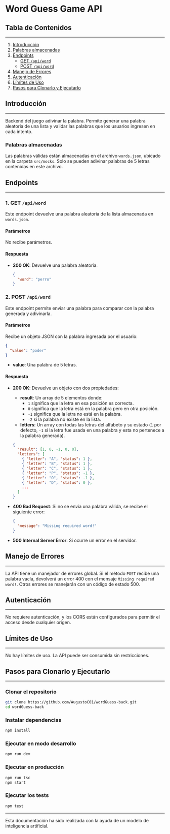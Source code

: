 # Word Guess Game API

## Tabla de Contenidos

---

1. [Introducción](#introduccion)
2. [Palabras almacenadas](#palabras-almacenadas)
3. [Endpoints](#endpoints)
   - [GET `/api/word`](#1-get-apiword)
   - [POST `/api/word`](#2-post-apiword)
4. [Manejo de Errores](#manejo-de-errores)
5. [Autenticación](#autenticacion)
6. [Límites de Uso](#limites-de-uso)
7. [Pasos para Clonarlo y Ejecutarlo](#pasos-para-clonarlo-y-ejecutarlo)

## Introducción

---

Backend del juego adivinar la palabra. Permite generar una palabra aleatoria de una lista y validar las palabras que los usuarios ingresen en cada intento.

### Palabras almacenadas

Las palabras válidas están almacenadas en el archivo `words.json`, ubicado en la carpeta `src/mocks`. Solo se pueden adivinar palabras de 5 letras contenidas en este archivo.

## Endpoints

---

### 1. GET `/api/word`

Este endpoint devuelve una palabra aleatoria de la lista almacenada en `words.json`.

#### **Parámetros**

No recibe parámetros.

#### **Respuesta**

- **200 OK**: Devuelve una palabra aleatoria.
  ```json
  {
    "word": "perro"
  }
  ```

### 2. POST `/api/word`

Este endpoint permite enviar una palabra para comparar con la palabra generada y adivinarla.

#### **Parámetros**

Recibe un objeto JSON con la palabra ingresada por el usuario:

```json
{
  "value": "poder"
}
```

- **value**: Una palabra de 5 letras.

#### **Respuesta**

- **200 OK**: Devuelve un objeto con dos propiedades:

  - **result**: Un array de 5 elementos donde:
    - `1` significa que la letra en esa posición es correcta.
    - `0` significa que la letra está en la palabra pero en otra posición.
    - `-1` significa que la letra no está en la palabra.
    - `-2` si la palabra no existe en la lista.
  - **letters**: Un array con todas las letras del alfabeto y su estado (`1` por defecto, `-1` si la letra fue usada en una palabra y esta no pertenece a la palabra generada).

  ```json
  {
    "result": [1, 0, -1, 0, 0],
    "letters": [
      { "letter": "A", "status": 1 },
      { "letter": "B", "status": 1 },
      { "letter": "C", "status": 1 },
      { "letter": "P", "status": -1 },
      { "letter": "O", "status": -1 },
      { "letter": "D", "status": 0 },
      ...
    ]
  }
  ```

- **400 Bad Request**: Si no se envía una palabra válida, se recibe el siguiente error:

  ```json
  {
    "message": "Missing required word!"
  }
  ```

- **500 Internal Server Error**: Si ocurre un error en el servidor.

## Manejo de Errores

---

La API tiene un manejador de errores global. Si el método `POST` recibe una palabra vacía, devolverá un error 400 con el mensaje `Missing required word!`. Otros errores se manejarán con un código de estado 500.

## Autenticación

---

No requiere autenticación, y los CORS están configurados para permitir el acceso desde cualquier origen.

## Límites de Uso

---

No hay límites de uso. La API puede ser consumida sin restricciones.

## Pasos para Clonarlo y Ejecutarlo

---

### Clonar el repositorio

```bash
git clone https://github.com/AugustoC01/wordGuess-back.git
cd wordGuess-back
```

### Instalar dependencias

```bash
npm install
```

### Ejecutar en modo desarrollo

```bash
npm run dev
```

### Ejecutar en producción

```bash
npm run tsc
npm start
```

### Ejecutar los tests

```bash
npm test
```

---

Esta documentación ha sido realizada con la ayuda de un modelo de inteligencia artificial.
